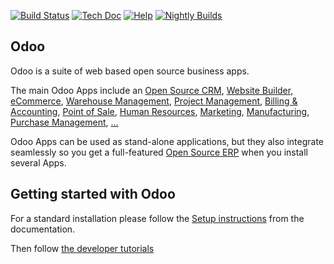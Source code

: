 [![Build Status](http://runbot.odoo.com/runbot/badge/flat/7/master.svg)](http://runbot.odoo.com/runbot/repo/git-github-com-odoo-enterprise-7)
[![Tech Doc](http://img.shields.io/badge/master-docs-875A7B.svg?style=flat)](http://www.odoo.com/documentation/master)
[![Help](http://img.shields.io/badge/master-help-875A7B.svg?style=flat)](https://www.odoo.com/forum/help-1)
[![Nightly Builds](http://img.shields.io/badge/master-nightly-875A7B.svg?style=flat)](http://nightly.odoo.com/)

Odoo
----

Odoo is a suite of web based open source business apps.

The main Odoo Apps include an <a href="https://www.odoo.com/app/crm">Open Source CRM</a>,
<a href="https://www.odoo.com/app/website">Website Builder</a>,
<a href="https://www.odoo.com/app/ecommerce">eCommerce</a>,
<a href="https://www.odoo.com/app/inventory">Warehouse Management</a>,
<a href="https://www.odoo.com/app/project">Project Management</a>,
<a href="https://www.odoo.com/app/accounting">Billing &amp; Accounting</a>,
<a href="https://www.odoo.com/app/point-of-sale-shop">Point of Sale</a>,
<a href="https://www.odoo.com/app/employees">Human Resources</a>,
<a href="https://www.odoo.com/app/lead-automation">Marketing</a>,
<a href="https://www.odoo.com/app/manufacturing">Manufacturing</a>,
<a href="https://www.odoo.com/app/purchase">Purchase Management</a>,
<a href="https://www.odoo.com/">...</a>

Odoo Apps can be used as stand-alone applications, but they also integrate seamlessly so you get
a full-featured <a href="https://www.odoo.com">Open Source ERP</a> when you install several Apps.

Getting started with Odoo
-------------------------

For a standard installation please follow the <a href="https://www.odoo.com/documentation/master/administration/install/install.html">Setup instructions</a>
from the documentation.

Then follow <a href="https://www.odoo.com/documentation/master/developer/howtos.html">the developer tutorials</a>

